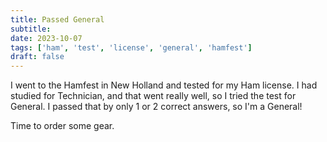 ```yaml
---
title: Passed General
subtitle: 
date: 2023-10-07
tags: ['ham', 'test', 'license', 'general', 'hamfest']
draft: false
---
```

I went to the Hamfest in New Holland
and tested for my Ham license.
I had studied for Technician,
and that went really well,
so I tried the test for General.
I passed that by only 1 or 2 correct answers,
so I'm a General!

Time to order some gear.
